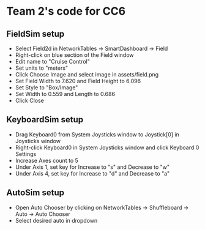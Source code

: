 # Team 2's code for CC6

## FieldSim setup
- Select Field2d in NetworkTables -> SmartDashboard -> Field
- Right-click on blue section of the Field window
- Edit name to "Cruise Control"
- Set units to "meters"
- Click Choose Image and select image in assets/field.png
- Set Field Width to 7.620 and Field Height to 6.096
- Set Style to "Box/Image"
- Set Width to 0.559 and Length to 0.686
- Click Close

## KeyboardSim setup
- Drag Keyboard0 from System Joysticks window to Joystick[0] in Joysticks window
- Right-click Keyboard0 in System Joysticks window and click Keyboard 0 Settings
- Increase Axes count to 5
- Under Axis 1, set key for Increase to "s" and Decrease to "w"
- Under Axis 4, set key for Increase to "d" and Decrease to "a"

## AutoSim setup
- Open Auto Chooser by clicking on NetworkTables -> Shuffleboard -> Auto -> Auto Chooser
- Select desired auto in dropdown